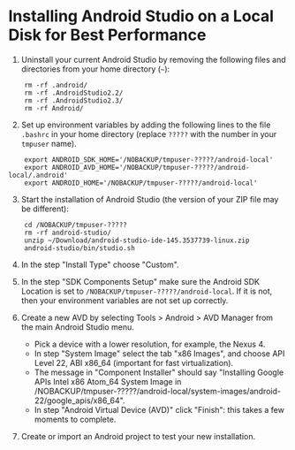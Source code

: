 # Installing Android Studio on a Local Disk for Best Performance

1. Uninstall your current Android Studio by removing the following files and directories from your home directory (`~`):

```
    rm -rf .android/
    rm -rf .AndroidStudio2.2/
    rm -rf .AndroidStudio2.3/
    rm -rf Android/
```

2. Set up environment variables by adding the following lines to the file `.bashrc` in your home directory (replace `?????` with the number in your `tmpuser` name).

```
    export ANDROID_SDK_HOME='/NOBACKUP/tmpuser-?????/android-local'
    export ANDROID_AVD_HOME='/NOBACKUP/tmpuser-?????/android-local/.android'
    export ANDROID_HOME='/NOBACKUP/tmpuser-?????/android-local'
```

3. Start the installation of Android Studio (the version of your ZIP file may be different):

```
    cd /NOBACKUP/tmpuser-?????
    rm -rf android-studio/
    unzip ~/Download/android-studio-ide-145.3537739-linux.zip
    android-studio/bin/studio.sh
```

4. In the step "Install Type" choose "Custom".

5. In the step "SDK Components Setup" make sure the Android SDK Location is set to `/NOBACKUP/tmpuser-?????/android-local`. If it is not, then your environment variables are not set up correctly.

6. Create a new AVD by selecting Tools > Android > AVD Manager from the main Android Studio menu.
   - Pick a device with a lower resolution, for example, the Nexus 4.
   - In step "System Image" select the tab "x86 Images", and choose API Level 22, ABI x86_64 (important for fast virtualization).
   - The message in "Component Installer" should say "Installing Google APIs Intel x86 Atom_64 System Image in /NOBACKUP/tmpuser-?????/android-local/system-images/android-22/google_apis/x86_64".
   - In step "Android Virtual Device (AVD)" click "Finish": this takes a few moments to complete.

7. Create or import an Android project to test your new installation.
